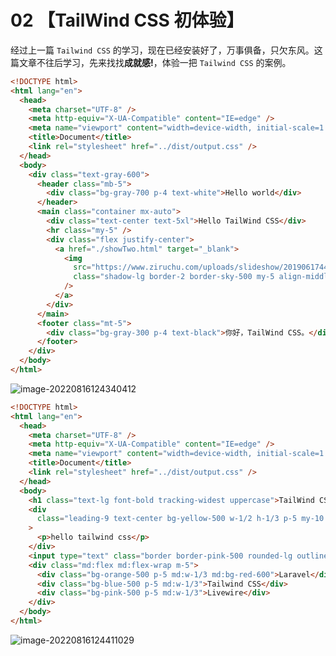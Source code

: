# 02 【TailWind CSS 初体验】

经过上一篇 `Tailwind CSS` 的学习，现在已经安装好了，万事俱备，只欠东风。这篇文章不往后学习，先来找找**成就感!**，体验一把 `Tailwind CSS` 的案例。

```html
<!DOCTYPE html>
<html lang="en">
  <head>
    <meta charset="UTF-8" />
    <meta http-equiv="X-UA-Compatible" content="IE=edge" />
    <meta name="viewport" content="width=device-width, initial-scale=1.0" />
    <title>Document</title>
    <link rel="stylesheet" href="../dist/output.css" />
  </head>
  <body>
    <div class="text-gray-600">
      <header class="mb-5">
        <div class="bg-gray-700 p-4 text-white">Hello world</div>
      </header>
      <main class="container mx-auto">
        <div class="text-center text-5xl">Hello TailWind CSS</div>
        <hr class="my-5" />
        <div class="flex justify-center">
          <a href="./showTwo.html" target="_blank">
            <img
              src="https://www.ziruchu.com/uploads/slideshow/2019061744096.png"
              class="shadow-lg border-2 border-sky-500 my-5 align-middle"
            />
          </a>
        </div>
      </main>
      <footer class="mt-5">
        <div class="bg-gray-300 p-4 text-black">你好，TailWind CSS。</div>
      </footer>
    </div>
  </body>
</html>
```

![image-20220816124340412](https://i0.hdslb.com/bfs/album/38c7b2d62e38832a28fd0c946911e4d313107558.png)

```html
<!DOCTYPE html>
<html lang="en">
  <head>
    <meta charset="UTF-8" />
    <meta http-equiv="X-UA-Compatible" content="IE=edge" />
    <meta name="viewport" content="width=device-width, initial-scale=1.0" />
    <title>Document</title>
    <link rel="stylesheet" href="../dist/output.css" />
  </head>
  <body>
    <h1 class="text-lg font-bold tracking-widest uppercase">TailWind CSS</h1>
    <div
      class="leading-9 text-center bg-yellow-500 w-1/2 h-1/3 p-5 my-10 border-2 border-solid border-pink-500 opacity-40 shadow-2xl"
    >
      <p>hello tailwind css</p>
    </div>
    <input type="text" class="border border-pink-500 rounded-lg outline-0 focus:border-blue-500" />
    <div class="md:flex md:flex-wrap m-5">
      <div class="bg-orange-500 p-5 md:w-1/3 md:bg-red-600">Laravel</div>
      <div class="bg-blue-500 p-5 md:w-1/3">Tailwind CSS</div>
      <div class="bg-pink-500 p-5 md:w-1/3">Livewire</div>
    </div>
  </body>
</html>
```

![image-20220816124411029](https://i0.hdslb.com/bfs/album/37eda129387ca8126c42efcb0e4f58734079186b.png)

